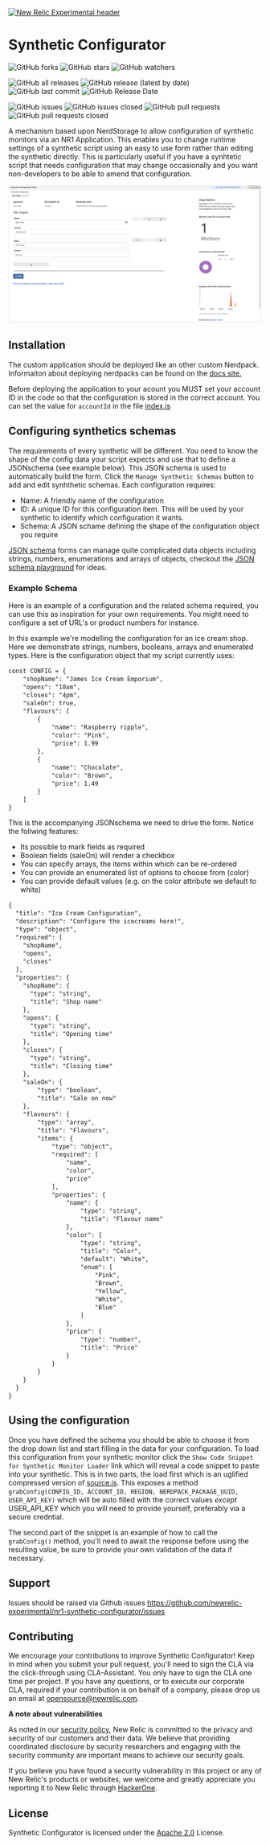 [![New Relic Experimental header](https://github.com/newrelic/opensource-website/raw/master/src/images/categories/Experimental.png)](https://opensource.newrelic.com/oss-category/#new-relic-experimental)

# Synthetic Configurator
![GitHub forks](https://img.shields.io/github/forks/newrelic-experimental/nr1-synthetic-configurator?style=social)
![GitHub stars](https://img.shields.io/github/stars/newrelic-experimental/nr1-synthetic-configurator?style=social)
![GitHub watchers](https://img.shields.io/github/watchers/newrelic-experimental/nr1-synthetic-configurator?style=social)

![GitHub all releases](https://img.shields.io/github/downloads/newrelic-experimental/nr1-synthetic-configurator/total)
![GitHub release (latest by date)](https://img.shields.io/github/v/release/newrelic-experimental/nr1-synthetic-configurator)
![GitHub last commit](https://img.shields.io/github/last-commit/newrelic-experimental/nr1-synthetic-configurator)
![GitHub Release Date](https://img.shields.io/github/release-date/newrelic-experimental/nr1-synthetic-configurator)


![GitHub issues](https://img.shields.io/github/issues/newrelic-experimental/nr1-synthetic-configurator)
![GitHub issues closed](https://img.shields.io/github/issues-closed/newrelic-experimental/nr1-synthetic-configurator)
![GitHub pull requests](https://img.shields.io/github/issues-pr/newrelic-experimental/nr1-synthetic-configurator)
![GitHub pull requests closed](https://img.shields.io/github/issues-pr-closed/newrelic-experimental/nr1-synthetic-configurator)

A mechanism based upon NerdStorage to allow configuration of synthetic monitors via an NR1 Application. This enables you to change runtime settings of a synthetic script using an easy to use form rather than editing the synthetic directly. This is particularly useful if you have a synhtetic script that needs configuration that may change occasionally and you want non-developers to be able to amend that configuration.

![Screenshot](screenshot.png)

## Installation
The custom application should be deployed like an other custom Nerdpack. Informaiton about deploying nerdpacks can be found on the [docs site.](https://developer.newrelic.com/build-apps/publish-deploy)

Before deploying the application to your acount you MUST set your account ID in the code so that the configuration is stored in the correct account. You can set the value for `accountId` in the file [index.js](./nerdlets/nr1-synthetic-configurator/index.js)


## Configuring synthetics schemas
The requirements of every synthetic will be different. You need to know the shape of the config data your script expects and use that to define a JSONschema (see example below). This JSON schema is used to automatically build the form. Click the `Manage Synthetic Schemas` button to add and edit synhthetic schemas. Each configuration requires:
- Name: A friendly name of the configuration
- ID: A unique ID for this configuration item. This will be used by your synthetic to identify which configuration it wants.
- Schema: A JSON schame defining the shape of the configuration object you require 

[JSON schema](https://json-schema.org/) forms can manage quite complicated data objects including strings, numbers, enumerations and arrays of objects, checkout the [JSON schema playground](https://rjsf-team.github.io/react-jsonschema-form/) for ideas. 


### Example Schema
Here is an example of a configuration and the related schema required, you can use this as inspiration for your own requirements. You might need to configure a set of URL's or product numbers for instance.

In this example we're modelling the configuration for an ice cream shop. Here we demonstrate strings, numbers, booleans, arrays and enumerated types. Here is the configuration object that my script currently uses:
```
const CONFIG = {
    "shopName": "James Ice Cream Emporium",
    "opens": "10am",
    "closes": "4pm",
    "saleOn": true,
    "flavours": [
        { 
            "name": "Raspberry ripple",
            "color": "Pink",
            "price": 1.99
        },
        { 
            "name": "Chocolate",
            "color": "Brown",
            "price": 1.49
        }
    ]
}
```

This is the accompanying JSONschema we need to drive the form. Notice the follwing features:
- Its possible to mark fields as required
- Boolean fields (saleOn) will render a checkbox
- You can specify arrays, the items within which can be re-ordered
- You can provide an enumerated list of options to choose from (color)
- You can provide default values (e.g. on the color attribute we default to white)

```
{
  "title": "Ice Cream Configuration",
  "description": "Configure the icecreams here!",
  "type": "object",
  "required": [
    "shopName",
    "opens",
    "closes"
  ],
  "properties": {
    "shopName": {
      "type": "string",
      "title": "Shop name"
    },
    "opens": {
      "type": "string",
      "title": "Opening time"
    },
    "closes": {
      "type": "string",
      "title": "Closing time"
    },
    "saleOn": {
        "type": "boolean",
        "title": "Sale on now"
    },
    "flavours": {
        "type": "array",
        "title": "Flavours",
        "items": {
            "type": "object",
            "required": [
                "name",
                "color",
                "price"
            ],
            "properties": {
                "name": {
                    "type": "string",
                    "title": "Flavour name"
                },
                "color": {
                    "type": "string",
                    "title": "Color",
                    "default": "White",
                    "enum": [
                        "Pink",
                        "Brown",
                        "Yellow",
                        "White",
                        "Blue"
                    ]
                },
                "price": {
                    "type": "number",
                    "title": "Price"
                }
            }
        }
    }
  }
}
```

## Using the configuration
Once you have defined the schema you should be able to choose it from the drop down list and start filling in the data for your configuration. To load this configuration from your synthetic monitor click the `Show Code Snippet for Synthetic Monitor Loader` link which will reveal a code snippet to paste into your synthetic. This is in two parts, the load first which is an uglified compressed version of [source.js](./example-synthetic/source.js). This exposes a method `grabConfig(CONFIG_ID, ACCOUNT_ID, REGION, NERDPACK_PACKAGE_UUID, USER_API_KEY)` which will be auto filled with the correct values <em>except</em> USER_API_KEY which you will need to provide yourself, preferably via a secure credntial.

The second part of the snippet is an example of how to call the `grabConfig()` method, you'll need to await the response before using the resulting value, be sure to provide your own validation of the data if necessary.

## Support
Issues should be raised via Github issues https://github.com/newrelic-experimental/nr1-synthetic-configurator/issues

## Contributing
We encourage your contributions to improve Synthetic Configurator! Keep in mind when you submit your pull request, you'll need to sign the CLA via the click-through using CLA-Assistant. You only have to sign the CLA one time per project.
If you have any questions, or to execute our corporate CLA, required if your contribution is on behalf of a company,  please drop us an email at opensource@newrelic.com.

**A note about vulnerabilities**

As noted in our [security policy](../../security/policy), New Relic is committed to the privacy and security of our customers and their data. We believe that providing coordinated disclosure by security researchers and engaging with the security community are important means to achieve our security goals.

If you believe you have found a security vulnerability in this project or any of New Relic's products or websites, we welcome and greatly appreciate you reporting it to New Relic through [HackerOne](https://hackerone.com/newrelic).

## License
Synthetic Configurator is licensed under the [Apache 2.0](http://apache.org/licenses/LICENSE-2.0.txt) License.

